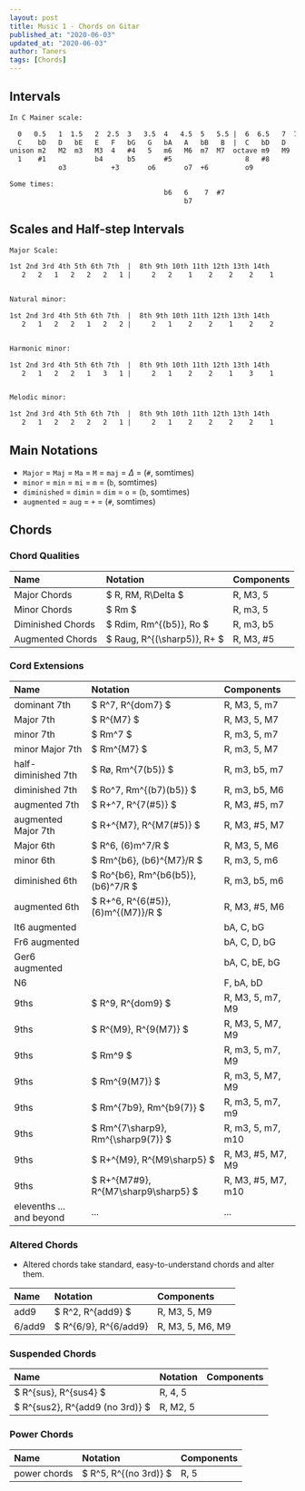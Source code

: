 ```yaml
---
layout: post
title: Music 1 - Chords on Gitar
published_at: "2020-06-03"
updated_at: "2020-06-03"
author: Taners
tags: [Chords]
---
```


## Intervals

```txt
In C Mainer scale:

  0   0.5   1  1.5   2  2.5  3   3.5  4   4.5  5   5.5 |  6  6.5   7  7.5   8  8.5  9   9.5  10  10.5 11  11.5
  C    bD   D   bE   E   F   bG   G   bA   A   bB   B  |  C   bD   D   bE   E   F   bG   G   bA   A   bB   B
unison m2   M2  m3   M3  4   #4   5   m6   M6  m7  M7  octave m9   M9  m10  M10 11  #11  12  m13  M13 m14  M14
  1    #1            b4      b5       #5                  8   #8            b11     b12      #12
            o3           +3       o6       o7  +6         o9           +9                o13      o14 +13

Some times:
                                      b6   6    7  #7                  #9
                                           b7
```

## Scales and Half-step Intervals

```txt
Major Scale:

1st 2nd 3rd 4th 5th 6th 7th  |  8th 9th 10th 11th 12th 13th 14th
   2   2   1   2   2   2   1 |     2   2    1    2    2    2    1


Natural minor:

1st 2nd 3rd 4th 5th 6th 7th  |  8th 9th 10th 11th 12th 13th 14th
   2   1   2   2   1   2   2 |     2   1    2    2    1    2    2


Harmonic minor:

1st 2nd 3rd 4th 5th 6th 7th  |  8th 9th 10th 11th 12th 13th 14th
   2   1   2   2   1   3   1 |     2   1    2    2    1    3    1


Melodic minor:

1st 2nd 3rd 4th 5th 6th 7th  |  8th 9th 10th 11th 12th 13th 14th
   2   1   2   2   2   2   1 |     2   1    2    2    2    2    1
```

## Main Notations

- `Major` = `Maj` = `Ma` = `M` = `maj` = $\Delta$ = (`#`, somtimes)
- `minor` = `min` = `mi` = `m` = (`b`, somtimes)
- `diminished` = `dimin` = `dim` = `o` = (`b`, somtimes)
- `augmented` = `aug` = `+` = (`#`, somtimes)

## Chords

### Chord Qualities

Name | Notation | Components
:-|:-|:-
Major Chords | $ R, RM, R\Delta $ | R, M3, 5
Minor Chords | $ Rm $ | R, m3, 5
Diminished Chords | $ Rdim, Rm^{(b5)}, Ro $ | R, m3, b5
Augmented Chords | $ Raug, R^{(\sharp5)}, R+ $ | R, M3, #5

### Cord Extensions

Name | Notation | Components
:-|:-|:-
dominant 7th        | $ R^7, R^{dom7} $                  | R, M3, 5, m7
Major 7th           | $ R^{M7} $                         | R, M3, 5, M7
minor 7th           | $ Rm^7 $                           | R, m3, 5, m7
minor Major 7th     | $ Rm^{M7} $                        | R, m3, 5, M7
half-diminished 7th | $ Rø, Rm^{7(b5)} $                 | R, m3, b5, m7
diminished 7th      | $ Ro^7, Rm^{(b7)(b5)} $            | R, m3, b5, M6
augmented 7th       | $ R+^7, R^{7(#5)} $                | R, M3, #5, m7
augmented Major 7th | $ R+^{M7}, R^{M7(#5)} $            | R, M3, #5, M7
Major 6th           | $ R^6, (6)m^7/R $                  | R, M3, 5, M6
minor 6th           | $ Rm^{b6}, (b6)^{M7}/R $           | R, m3, 5, m6
diminished 6th      | $ Ro^{b6}, Rm^{b6(b5)}, (b6)^7/R $ | R, m3, b5, m6
augmented 6th       | $ R+^6, R^{6(#5)}, (6)m^{(M7)}/R $ | R, M3, #5, M6
It6 augmented       |                                    | bA, C, bG
Fr6 augmented       |                                    | bA, C, D, bG
Ger6 augmented      |                                    | bA, C, bE, bG
N6                  |                                    | F, bA, bD
9ths                | $ R^9, R^{dom9} $                   | R, M3, 5, m7, M9
9ths                | $ R^{M9}, R^{9(M7)} $               | R, M3, 5, M7, M9
9ths                | $ Rm^9 $                            | R, m3, 5, m7, M9
9ths                | $ Rm^{9(M7)} $                      | R, m3, 5, M7, M9
9ths                | $ Rm^{7b9}, Rm^{b9(7)} $            | R, m3, 5, m7, m9
9ths                | $ Rm^{7\sharp9}, Rm^{\sharp9(7)} $  | R, m3, 5, m7, m10
9ths                | $ R+^{M9}, R^{M9\sharp5} $          | R, M3, #5, M7, M9
9ths                | $ R+^{M7#9}, R^{M7\sharp9\sharp5} $ | R, M3, #5, M7, m10
elevenths ... and beyond | ... | ...

### Altered Chords

- Altered chords take standard, easy-to-understand chords and alter them.

Name | Notation | Components
:-|:-|:-
add9 | $ R^2, R^{add9} $ | R, M3, 5, M9
6/add9  | $ R^{6/9}, R^{6/add9} | R, M3, 5, M6, M9

### Suspended Chords

Name | Notation | Components
:-|:-|:-
| $ R^{sus}, R^{sus4} $ | R, 4, 5
| $ R^{sus2}, R^{add9 (no 3rd)} $ | R, M2, 5

### Power Chords

Name | Notation | Components
:-|:-|:-
power chords        | $ R^5, R^{(no 3rd)} $              | R, 5
